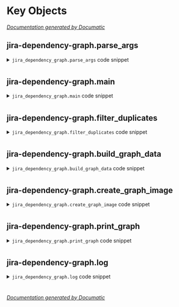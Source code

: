# Key Objects

[_Documentation generated by Documatic_](https://www.documatic.com)

<!---Documatic-section-jira_dependency_graph.parse_args-start--->
## jira-dependency-graph.parse_args

<!---Documatic-section-parse_args-start--->
<!---Documatic-block-jira_dependency_graph.parse_args-start--->
<details>
	<summary><code>jira_dependency_graph.parse_args</code> code snippet</summary>

```python
def parse_args():
    parser = argparse.ArgumentParser()
    parser.add_argument('-u', '--user', dest='user', default=None, help='Username to access JIRA')
    parser.add_argument('-p', '--password', dest='password', default=None, help='Password to access JIRA')
    parser.add_argument('-c', '--cookie', dest='cookie', default=None, help='JSESSIONID session cookie value')
    parser.add_argument('-N', '--no-auth', dest='no_auth', action='store_true', default=False, help='Use no authentication')
    parser.add_argument('-j', '--jira', dest='jira_url', default='http://jira.example.com', help='JIRA Base URL (with protocol)')
    parser.add_argument('-f', '--file', dest='image_file', default='issue_graph.png', help='Filename to write image to')
    parser.add_argument('-l', '--local', action='store_true', default=False, help='Render graphviz code to stdout')
    parser.add_argument('-e', '--ignore-epic', action='store_true', default=False, help='Dont follow an Epic into its children issues')
    parser.add_argument('-x', '--exclude-link', dest='excludes', default=[], action='append', help='Exclude link type(s)')
    parser.add_argument('-ic', '--ignore-closed', dest='closed', action='store_true', default=False, help='Ignore closed issues')
    parser.add_argument('-i', '--issue-include', dest='includes', default='', help='Include issue keys')
    parser.add_argument('-xi', '--issue-exclude', dest='issue_excludes', action='append', default=[], help='Exclude issue keys; can be repeated for multiple issues')
    parser.add_argument('-s', '--show-directions', dest='show_directions', default=['inward', 'outward'], help='which directions to show (inward, outward)')
    parser.add_argument('-d', '--directions', dest='directions', default=['inward', 'outward'], help='which directions to walk (inward, outward)')
    parser.add_argument('--jql', dest='jql_query', default=None, help="JQL search for issues (e.g. 'project = JRADEV')")
    parser.add_argument('-ns', '--node-shape', dest='node_shape', default='box', help='which shape to use for nodes (circle, box, ellipse, etc)')
    parser.add_argument('-t', '--ignore-subtasks', action='store_true', default=False, help='Dont include sub-tasks issues')
    parser.add_argument('-T', '--dont-traverse', dest='traverse', action='store_false', default=True, help='Do not traverse to other projects')
    parser.add_argument('-w', '--word-wrap', dest='word_wrap', default=False, action='store_true', help='Word wrap issue summaries instead of truncating them')
    parser.add_argument('--no-verify-ssl', dest='no_verify_ssl', default=False, action='store_true', help="Don't verify SSL certs for requests")
    parser.add_argument('issues', nargs='*', help='The issue key (e.g. JRADEV-1107, JRADEV-1391)')
    return parser.parse_args()
```
</details>
<!---Documatic-block-jira_dependency_graph.parse_args-end--->
<!---Documatic-section-parse_args-end--->

# #
<!---Documatic-section-jira_dependency_graph.parse_args-end--->

<!---Documatic-section-jira_dependency_graph.main-start--->
## jira-dependency-graph.main

<!---Documatic-section-main-start--->
<!---Documatic-block-jira_dependency_graph.main-start--->
<details>
	<summary><code>jira_dependency_graph.main</code> code snippet</summary>

```python
def main():
    options = parse_args()
    if options.cookie is not None:
        auth = options.cookie
    elif options.no_auth is True:
        auth = None
    else:
        user = options.user if options.user is not None else input('Username: ')
        password = options.password if options.password is not None else getpass.getpass('Password: ')
        auth = (user, password)
    jira = JiraSearch(options.jira_url, auth, options.no_verify_ssl)
    if options.jql_query is not None:
        options.issues.extend(jira.list_ids(options.jql_query))
    graph = []
    for issue in options.issues:
        graph = graph + build_graph_data(issue, jira, options.excludes, options.show_directions, options.directions, options.includes, options.issue_excludes, options.closed, options.ignore_epic, options.ignore_subtasks, options.traverse, options.word_wrap)
    if options.local:
        print_graph(filter_duplicates(graph), options.node_shape)
    else:
        create_graph_image(filter_duplicates(graph), options.image_file, options.node_shape)
```
</details>
<!---Documatic-block-jira_dependency_graph.main-end--->
<!---Documatic-section-main-end--->

# #
<!---Documatic-section-jira_dependency_graph.main-end--->

<!---Documatic-section-jira_dependency_graph.filter_duplicates-start--->
## jira-dependency-graph.filter_duplicates

<!---Documatic-section-filter_duplicates-start--->
<!---Documatic-block-jira_dependency_graph.filter_duplicates-start--->
<details>
	<summary><code>jira_dependency_graph.filter_duplicates</code> code snippet</summary>

```python
def filter_duplicates(lst):

    def append_unique(acc, item):
        return acc if acc[-1][1] == item[1] else acc.append(item) or acc
    srt_enum = sorted(enumerate(lst), key=lambda i_val: i_val[1])
    return [item[1] for item in sorted(reduce(append_unique, srt_enum, [srt_enum[0]]))]
```
</details>
<!---Documatic-block-jira_dependency_graph.filter_duplicates-end--->
<!---Documatic-section-filter_duplicates-end--->

# #
<!---Documatic-section-jira_dependency_graph.filter_duplicates-end--->

<!---Documatic-section-jira_dependency_graph.build_graph_data-start--->
## jira-dependency-graph.build_graph_data

<!---Documatic-section-build_graph_data-start--->
<!---Documatic-block-jira_dependency_graph.build_graph_data-start--->
<details>
	<summary><code>jira_dependency_graph.build_graph_data</code> code snippet</summary>

```python
def build_graph_data(start_issue_key, jira, excludes, show_directions, directions, includes, issue_excludes, ignore_closed, ignore_epic, ignore_subtasks, traverse, word_wrap):

    def get_key(issue):
        return issue['key']

    def get_status_color(status_field):
        status = status_field['statusCategory']['name'].upper()
        if status == 'IN PROGRESS':
            return 'yellow'
        elif status == 'DONE':
            return 'green'
        return 'white'

    def create_node_text(issue_key, fields, islink=True):
        summary = fields['summary']
        status = fields['status']
        if word_wrap == True:
            if len(summary) > MAX_SUMMARY_LENGTH:
                summary = textwrap.fill(fields['summary'], MAX_SUMMARY_LENGTH)
        elif len(summary) > MAX_SUMMARY_LENGTH + 2:
            summary = fields['summary'][:MAX_SUMMARY_LENGTH] + '...'
        summary = summary.replace('"', '\\"')
        if islink:
            return '"{}\\n({})"'.format(issue_key, summary)
        return '"{}\\n({})" [href="{}", fillcolor="{}", style=filled]'.format(issue_key, summary, jira.get_issue_uri(issue_key), get_status_color(status))

    def process_link(fields, issue_key, link):
        if 'outwardIssue' in link:
            direction = 'outward'
        elif 'inwardIssue' in link:
            direction = 'inward'
        else:
            return
        if direction not in directions:
            return
        linked_issue = link[direction + 'Issue']
        linked_issue_key = get_key(linked_issue)
        if linked_issue_key in issue_excludes:
            log('Skipping ' + linked_issue_key + ' - explicitly excluded')
            return
        link_type = link['type'][direction]
        if ignore_closed:
            if 'inwardIssue' in link and link['inwardIssue']['fields']['status']['name'] in 'Closed':
                log('Skipping ' + linked_issue_key + ' - linked key is Closed')
                return
            if 'outwardIssue' in link and link['outwardIssue']['fields']['status']['name'] in 'Closed':
                log('Skipping ' + linked_issue_key + ' - linked key is Closed')
                return
        if includes not in linked_issue_key:
            return
        if link_type.strip() in excludes:
            return (linked_issue_key, None)
        arrow = ' => ' if direction == 'outward' else ' <= '
        log(issue_key + arrow + link_type + arrow + linked_issue_key)
        extra = ',color="red"' if link_type == 'blocks' else ''
        if direction not in show_directions:
            node = None
        else:
            node = '{}->{}[label="{}"{}]'.format(create_node_text(issue_key, fields), create_node_text(linked_issue_key, linked_issue['fields']), link_type, extra)
        return (linked_issue_key, node)
    seen = []

    def walk(issue_key, graph):
        """ issue is the JSON representation of the issue """
        issue = jira.get_issue(issue_key)
        children = []
        fields = issue['fields']
        seen.append(issue_key)
        if ignore_closed and fields['status']['name'] in 'Closed':
            log('Skipping ' + issue_key + ' - it is Closed')
            return graph
        if not traverse and project_prefix + '-' not in issue_key:
            log('Skipping ' + issue_key + ' - not traversing to a different project')
            return graph
        graph.append(create_node_text(issue_key, fields, islink=False))
        if not ignore_subtasks:
            if fields['issuetype']['name'] == 'Epic' and (not ignore_epic):
                issues = jira.query('"Epic Link" = "%s"' % issue_key)
                for subtask in issues:
                    subtask_key = get_key(subtask)
                    log(subtask_key + ' => references epic => ' + issue_key)
                    node = '{}->{}[color=orange]'.format(create_node_text(issue_key, fields), create_node_text(subtask_key, subtask['fields']))
                    graph.append(node)
                    children.append(subtask_key)
            if 'subtasks' in fields and (not ignore_subtasks):
                for subtask in fields['subtasks']:
                    subtask_key = get_key(subtask)
                    log(issue_key + ' => has subtask => ' + subtask_key)
                    node = '{}->{}[color=blue][label="subtask"]'.format(create_node_text(issue_key, fields), create_node_text(subtask_key, subtask['fields']))
                    graph.append(node)
                    children.append(subtask_key)
        if 'issuelinks' in fields:
            for other_link in fields['issuelinks']:
                result = process_link(fields, issue_key, other_link)
                if result is not None:
                    log('Appending ' + result[0])
                    children.append(result[0])
                    if result[1] is not None:
                        graph.append(result[1])
        for child in (x for x in children if x not in seen):
            walk(child, graph)
        return graph
    project_prefix = start_issue_key.split('-', 1)[0]
    return walk(start_issue_key, [])
```
</details>
<!---Documatic-block-jira_dependency_graph.build_graph_data-end--->
<!---Documatic-section-build_graph_data-end--->

# #
<!---Documatic-section-jira_dependency_graph.build_graph_data-end--->

<!---Documatic-section-jira_dependency_graph.create_graph_image-start--->
## jira-dependency-graph.create_graph_image

<!---Documatic-section-create_graph_image-start--->
<!---Documatic-block-jira_dependency_graph.create_graph_image-start--->
<details>
	<summary><code>jira_dependency_graph.create_graph_image</code> code snippet</summary>

```python
def create_graph_image(graph_data, image_file, node_shape):
    digraph = 'digraph{node [shape=' + node_shape + '];%s}' % ';'.join(graph_data)
    response = requests.post(GOOGLE_CHART_URL, data={'cht': 'gv', 'chl': digraph})
    with open(image_file, 'w+b') as image:
        print('Writing to ' + image_file)
        binary_format = bytearray(response.content)
        image.write(binary_format)
        image.close()
    return image_file
```
</details>
<!---Documatic-block-jira_dependency_graph.create_graph_image-end--->
<!---Documatic-section-create_graph_image-end--->

# #
<!---Documatic-section-jira_dependency_graph.create_graph_image-end--->

<!---Documatic-section-jira_dependency_graph.print_graph-start--->
## jira-dependency-graph.print_graph

<!---Documatic-section-print_graph-start--->
<!---Documatic-block-jira_dependency_graph.print_graph-start--->
<details>
	<summary><code>jira_dependency_graph.print_graph</code> code snippet</summary>

```python
def print_graph(graph_data, node_shape):
    print('digraph{\nnode [shape=' + node_shape + '];\n\n%s\n}' % ';\n'.join(graph_data))
```
</details>
<!---Documatic-block-jira_dependency_graph.print_graph-end--->
<!---Documatic-section-print_graph-end--->

# #
<!---Documatic-section-jira_dependency_graph.print_graph-end--->

<!---Documatic-section-jira_dependency_graph.log-start--->
## jira-dependency-graph.log

<!---Documatic-section-log-start--->
<!---Documatic-block-jira_dependency_graph.log-start--->
<details>
	<summary><code>jira_dependency_graph.log</code> code snippet</summary>

```python
def log(*args):
    print(*args, file=sys.stderr)
```
</details>
<!---Documatic-block-jira_dependency_graph.log-end--->
<!---Documatic-section-log-end--->

# #
<!---Documatic-section-jira_dependency_graph.log-end--->

[_Documentation generated by Documatic_](https://www.documatic.com)
